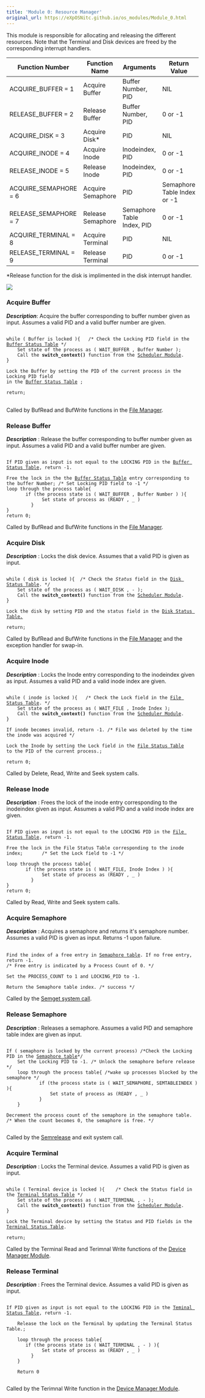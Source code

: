```yaml
---
title: 'Module 0: Resource Manager'
original_url: https://eXpOSNitc.github.io/os_modules/Module_0.html
---
```


This module is responsible for allocating and releasing the different resources. Note that the Terminal and Disk devices are freed by the corresponding interrupt handlers.

|Function Number|Function Name|Arguments|Return Value|
|--- |--- |--- |--- |
|ACQUIRE_BUFFER = 1|Acquire Buffer|Buffer Number, PID|NIL|
|RELEASE_BUFFER = 2|Release Buffer|Buffer Number, PID|0 or -1|
|ACQUIRE_DISK = 3|Acquire Disk*|PID|NIL|
|ACQUIRE_INODE = 4|Acquire Inode|Inodeindex, PID|0 or -1|
|RELEASE_INODE = 5|Release Inode|Inodeindex, PID|0 or -1|
|ACQUIRE_SEMAPHORE = 6|Acquire Semaphore|PID|Semaphore Table Index or -1|
|RELEASE_SEMAPHORE = 7|Release Semaphore|Semaphore Table Index, PID|0 or -1|
|ACQUIRE_TERMINAL = 8|Acquire Terminal|PID|NIL|
|RELEASE_TERMINAL = 9|Release Terminal|PID|0 or -1|

*Release function for the disk is implimented in the disk interrupt handler.

![](http://eXpOSNitc.github.io/img/os-modules/ResourceManager.png)

### Acquire Buffer

_**Description**_: Acquire the buffer corresponding to buffer number given as input. Assumes a valid PID and a valid buffer number are given.  

<pre>
<code>
while ( Buffer is locked ){   /* Check the Locking PID field in the <a href="/os_design-files/mem_ds.html#buffer_table" target="_blank">Buffer Status Table</a> */
    Set state of the process as ( WAIT_BUFFER , Buffer Number );
    Call the <b>switch_context()</b> function from the <a href="Module_5.html">Scheduler Module</a>.
}

Lock the Buffer by setting the PID of the current process in the Locking PID field
in the <a href="/os_design-files/mem_ds.html#buffer_table" target="_blank">Buffer Status Table</a> ;

return;
</code>
</pre>

Called by BufRead and BufWrite functions in the [File Manager](Module_3.html).

### Release Buffer

_**Description**_ : Release the buffer corresponding to buffer number given as input. Assumes a valid PID and a valid buffer number are given.  
  
<pre><code>
If PID given as input is not equal to the LOCKING PID in the <a href="/os_design-files/mem_ds.html#buffer_table" target="_blank">Buffer Status Table</a>, return -1.

Free the lock in the the <a href="/os_design-files/mem_ds.html#buffer_table" target="_blank">Buffer Status Table</a> entry corresponding to 
the buffer Number; /* Set Locking PID field to -1 */
loop through the process table{ 
       if (the process state is ( WAIT_BUFFER , Buffer Number ) ){
             Set state of process as (READY , _ )
         } 
}
return 0;
</code></pre>

Called by BufRead and BufWrite functions in the [File Manager](Module_3.html).

### Acquire Disk

_**Description**_ : Locks the disk device. Assumes that a valid PID is given as input.  

<pre><code>
while ( disk is locked ){  /* Check the <i>Status</i> field in the <a href="../os_design-files/mem_ds.html#ds_table" target="_blank">Disk Status Table</a>. */
    Set state of the process as ( WAIT_DISK , - );
    Call the <b>switch_context()</b> function from the <a href="Module_5.html">Scheduler Module</a>.
}

Lock the disk by setting PID and the status field in the <a href="../os_design-files/mem_ds.html#ds_table" target="_blank">Disk Status Table.</a>

return;
</code></pre>

Called by BufRead and BufWrite functions in the [File Manager](Module_3.html) and the exception handler for swap-in.

### Acquire Inode

_**Description**_ : Locks the Inode entry corresponding to the inodeindex given as input. Assumes a valid PID and a valid inode index are given.  
  
<pre><code>
while ( inode is locked ){   /* Check the Lock field in the <a href="../os_design-files/mem_ds.html#file_lock_status_table" target="_blank">File Status Table</a>. */
    Set state of the process as ( WAIT_FILE , Inode Index );
    Call the <b>switch_context()</b> function from the <a href="Module_5.html">Scheduler Module</a>.
} 

If inode becomes invalid, return -1. /* File was deleted by the time the inode was acquired */

Lock the Inode by setting the Lock field in the <a href="../os_design-files/mem_ds.html#file_lock_status_table" target="_blank">File Status Table</a> 
to the PID of the current process.;

return 0;
</code></pre>

Called by Delete, Read, Write and Seek system calls.

### Release Inode

_**Description**_ : Frees the lock of the inode entry corresponding to the inodeindex given as input. Assumes a valid PID and a valid inode index are given.  
  
<pre><code>
If PID given as input is not equal to the LOCKING PID in the <a href="../os_design-files/mem_ds.html#file_lock_status_table" target="_blank">File Status Table</a>, return -1.

Free the lock in the File Status Table corresponding to the inode index;       /* Set the Lock field to -1 */

loop through the process table{ 
       if (the process state is ( WAIT_FILE, Inode Index ) ){
             Set state of process as (READY , _ )
         } 
}
return 0;
</code></pre>
Called by Read, Write and Seek system calls.

### Acquire Semaphore

_**Description**_ : Acquires a semaphore and returns it's semaphore number. Assumes a valid PID is given as input. Returns -1 upon failure.  

<pre> <code>
Find the index of a free entry in <a href="../os_design-files/mem_ds.html#sem_table" target="_blank">Semaphore table</a>. If no free entry, return -1.
/* Free entry is indicated by a Process Count of 0. */ 

Set the PROCESS_COUNT to 1 and LOCKING_PID to -1.

Return the Semaphore table index. /* success */
</code></pre>

Called by the [Semget system call](../os_design-files/semaphore_algos.html#semget).

### Release Semaphore

_**Description**_ : Releases a semaphore. Assumes a valid PID and semaphore table index are given as input.  
  
<pre><code>
If ( semaphore is locked by the current process) /*Check the Locking PID in the <a href="../os_design-files/mem_ds.html#sem_table" target="_blank">Semaphore table</a>*/
	Set the Locking PID to -1. /* Unlock the semaphore before release */
	loop through the process table{ /*wake up processes blocked by the semaphore */
       		if (the process state is ( WAIT_SEMAPHORE, SEMTABLEINDEX ) ){
             	Set state of process as (READY , _ )
         	} 
	}

Decrement the process count of the semaphore in the semaphore table.
/* When the count becomes 0, the semaphore is free. */

</code></pre>
	     
Called by the [Semrelease](../os_design-files/semaphore_algos.html#semrelease) and exit system call.

### Acquire Terminal

_**Description**_ : Locks the Terminal device. Assumes a valid PID is given as input.  
  

<pre><code>
while ( Terminal device is locked ){    /* Check the Status field in the <a href="../os_design-files/mem_ds.html#ts_table" target="_blank">Terminal Status Table</a> */
    Set state of the process as ( WAIT_TERMINAL , - );
    Call the <b>switch_context()</b> function from the <a href="Module_5.html">Scheduler Module</a>.
}
    
Lock the Terminal device by setting the Status and PID fields in the <a href="../os_design-files/mem_ds.html#ts_table" target="_blank">Terminal Status Table</a>.

return;
</code></pre>
Called by the Terminal Read and Terimnal Write functions of the [Device Manager Module](Module_4.html).

### Release Terminal

_**Description**_ : Frees the Terminal device. Assumes a valid PID is given as input.  

<pre><code>
If PID given as input is not equal to the LOCKING PID in the <a href="../os_design-files/mem_ds.html#ts_table">Teminal Status Table</a>, return -1.

    Release the lock on the Terminal by updating the Terminal Status Table.;

    loop through the process table{ 
       if (the process state is ( WAIT_TERMINAL , - ) ){
             Set state of process as (READY , _ )
         } 
    }

    Return 0
 
</code></pre>

Called by the Terimnal Write function in the [Device Manager Module](Module_4.html).